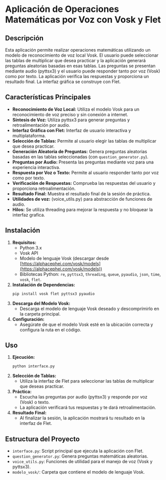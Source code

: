 # Aplicación de Operaciones Matemáticas por Voz con Vosk y Flet

## Descripción

Esta aplicación permite realizar operaciones matemáticas utilizando un modelo de reconocimiento de voz local Vosk. 
El usuario puede seleccionar las tablas de multiplicar que desea practicar y la aplicación generará preguntas aleatorias basadas en esas tablas. 
Las preguntas se presentan mediante audio (pyttsx3) y el usuario puede responder tanto por voz (Vosk) como por texto. 
La aplicación verifica las respuestas y proporciona un resultado final. La interfaz gráfica se construye con Flet.

## Características Principales

* **Reconocimiento de Voz Local:** Utiliza el modelo Vosk para un reconocimiento de voz preciso y sin conexión a internet.
* **Síntesis de Voz:** Utiliza pyttsx3 para generar preguntas y retroalimentación por audio.
* **Interfaz Gráfica con Flet:** Interfaz de usuario interactiva y multiplataforma.
* **Selección de Tablas:** Permite al usuario elegir las tablas de multiplicar que desea practicar.
* **Generación Aleatoria de Preguntas:** Genera preguntas aleatorias basadas en las tablas seleccionadas (con `question_generator.py`).
* **Preguntas por Audio:** Presenta las preguntas mediante voz para una experiencia interactiva.
* **Respuesta por Voz o Texto:** Permite al usuario responder tanto por voz como por texto.
* **Verificación de Respuestas:** Comprueba las respuestas del usuario y proporciona retroalimentación.
* **Resultado Final:** Muestra el resultado final de la sesión de práctica.
* **Utilidades de voz:** (voice_utils.py) para abstracción de funciones de audio.
* **Hilos:** Se utiliza threading para mejorar la respuesta y no bloquear la interfaz grafica.

## Instalación

1.  **Requisitos:**
    * Python 3.x
    * Vosk API
    * Modelo de lenguaje Vosk (descargar desde [https://alphacephei.com/vosk/models](https://alphacephei.com/vosk/models))
    * Bibliotecas Python: `re`, `pyttsx3`, `threading`, `queue`, `pyaudio`, `json`, `time`, `vosk`, `flet`.
2.  **Instalación de Dependencias:**
    ```bash
    pip install vosk flet pyttsx3 pyaudio
    ```
3.  **Descarga del Modelo Vosk:**
    * Descarga el modelo de lenguaje Vosk deseado y descomprímirlo en la carpeta principal.
4.  **Configuración:**
    * Asegúrate de que el modelo Vosk esté en la ubicación correcta y configura la ruta en el código.

## Uso

1.  **Ejecución:**
    ```bash
    python interface.py
    ```
2.  **Selección de Tablas:**
    * Utiliza la interfaz de Flet para seleccionar las tablas de multiplicar que deseas practicar.
3.  **Práctica:**
    * Escucha las preguntas por audio (pyttsx3) y responde por voz (Vosk) o texto.
    * La aplicación verificará tus respuestas y te dará retroalimentación.
4.  **Resultado Final:**
    * Al finalizar la sesión, la aplicación mostrará tu resultado en la interfaz de Flet.

## Estructura del Proyecto

* `interface.py`: Script principal que ejecuta la aplicación con Flet.
* `question_generator.py`: Genera preguntas matemáticas aleatorias.
* `voice_utils.py`: Funciones de utilidad para el manejo de voz (Vosk y pyttsx3).
* `modelo_vosk/`: Carpeta que contiene el modelo de lenguaje Vosk.
